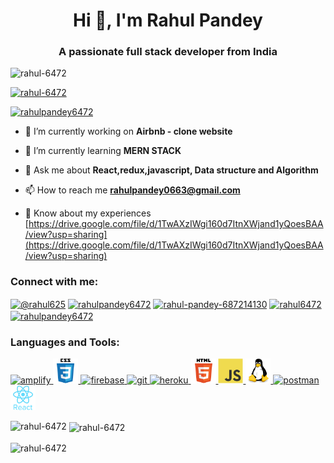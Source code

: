 <h1 align="center">Hi 👋, I'm Rahul Pandey</h1>
<h3 align="center">A passionate full stack developer from India</h3>

<p align="left"> <img src="https://komarev.com/ghpvc/?username=rahul-6472&label=Profile%20views&color=0e75b6&style=flat" alt="rahul-6472" /> </p>

<p align="left"> <a href="https://github.com/ryo-ma/github-profile-trophy"><img src="https://github-profile-trophy.vercel.app/?username=rahul-6472" alt="rahul-6472" /></a> </p>

<p align="left"> <a href="https://twitter.com/rahulpandey6472" target="blank"><img src="https://img.shields.io/twitter/follow/rahulpandey6472?logo=twitter&style=for-the-badge" alt="rahulpandey6472" /></a> </p>

- 🔭 I’m currently working on **Airbnb - clone website**

- 🌱 I’m currently learning **MERN STACK**

- 💬 Ask me about **React,redux,javascript, Data structure and Algorithm**

- 📫 How to reach me **rahulpandey0663@gmail.com**

- 📄 Know about my experiences [https://drive.google.com/file/d/1TwAXzIWgi160d7ItnXWjand1yQoesBAA/view?usp=sharing](https://drive.google.com/file/d/1TwAXzIWgi160d7ItnXWjand1yQoesBAA/view?usp=sharing)

<h3 align="left">Connect with me:</h3>
<p align="left">
<a href="https://codepen.io/@rahul625" target="blank"><img align="center" src="https://raw.githubusercontent.com/rahuldkjain/github-profile-readme-generator/master/src/images/icons/Social/codepen.svg" alt="@rahul625" height="30" width="40" /></a>
<a href="https://twitter.com/rahulpandey6472" target="blank"><img align="center" src="https://raw.githubusercontent.com/rahuldkjain/github-profile-readme-generator/master/src/images/icons/Social/twitter.svg" alt="rahulpandey6472" height="30" width="40" /></a>
<a href="https://linkedin.com/in/rahul-pandey-687214130" target="blank"><img align="center" src="https://raw.githubusercontent.com/rahuldkjain/github-profile-readme-generator/master/src/images/icons/Social/linked-in-alt.svg" alt="rahul-pandey-687214130" height="30" width="40" /></a>
<a href="https://codesandbox.com/rahul6472" target="blank"><img align="center" src="https://raw.githubusercontent.com/rahuldkjain/github-profile-readme-generator/master/src/images/icons/Social/codesandbox.svg" alt="rahul6472" height="30" width="40" /></a>
<a href="https://www.leetcode.com/rahulpandey6472" target="blank"><img align="center" src="https://raw.githubusercontent.com/rahuldkjain/github-profile-readme-generator/master/src/images/icons/Social/leet-code.svg" alt="rahulpandey6472" height="30" width="40" /></a>
</p>

<h3 align="left">Languages and Tools:</h3>
<p align="left"> <a href="https://aws.amazon.com/amplify/" target="_blank" rel="noreferrer"> <img src="https://docs.amplify.aws/assets/logo-dark.svg" alt="amplify" width="40" height="40"/> </a> <a href="https://www.w3schools.com/css/" target="_blank" rel="noreferrer"> <img src="https://raw.githubusercontent.com/devicons/devicon/master/icons/css3/css3-original-wordmark.svg" alt="css3" width="40" height="40"/> </a> <a href="https://firebase.google.com/" target="_blank" rel="noreferrer"> <img src="https://www.vectorlogo.zone/logos/firebase/firebase-icon.svg" alt="firebase" width="40" height="40"/> </a> <a href="https://git-scm.com/" target="_blank" rel="noreferrer"> <img src="https://www.vectorlogo.zone/logos/git-scm/git-scm-icon.svg" alt="git" width="40" height="40"/> </a> <a href="https://heroku.com" target="_blank" rel="noreferrer"> <img src="https://www.vectorlogo.zone/logos/heroku/heroku-icon.svg" alt="heroku" width="40" height="40"/> </a> <a href="https://www.w3.org/html/" target="_blank" rel="noreferrer"> <img src="https://raw.githubusercontent.com/devicons/devicon/master/icons/html5/html5-original-wordmark.svg" alt="html5" width="40" height="40"/> </a> <a href="https://developer.mozilla.org/en-US/docs/Web/JavaScript" target="_blank" rel="noreferrer"> <img src="https://raw.githubusercontent.com/devicons/devicon/master/icons/javascript/javascript-original.svg" alt="javascript" width="40" height="40"/> </a> <a href="https://www.linux.org/" target="_blank" rel="noreferrer"> <img src="https://raw.githubusercontent.com/devicons/devicon/master/icons/linux/linux-original.svg" alt="linux" width="40" height="40"/> </a> <a href="https://postman.com" target="_blank" rel="noreferrer"> <img src="https://www.vectorlogo.zone/logos/getpostman/getpostman-icon.svg" alt="postman" width="40" height="40"/> </a> <a href="https://reactjs.org/" target="_blank" rel="noreferrer"> <img src="https://raw.githubusercontent.com/devicons/devicon/master/icons/react/react-original-wordmark.svg" alt="react" width="40" height="40"/> </a> </p>

<p><img align="left" src="https://github-readme-stats.vercel.app/api/top-langs?username=rahul-6472&show_icons=true&locale=en&layout=compact" alt="rahul-6472" /></p>

<p>&nbsp;<img align="center" src="https://github-readme-stats.vercel.app/api?username=rahul-6472&show_icons=true&locale=en" alt="rahul-6472" /></p>

<p><img align="center" src="https://github-readme-streak-stats.herokuapp.com/?user=rahul-6472&" alt="rahul-6472" /></p>
